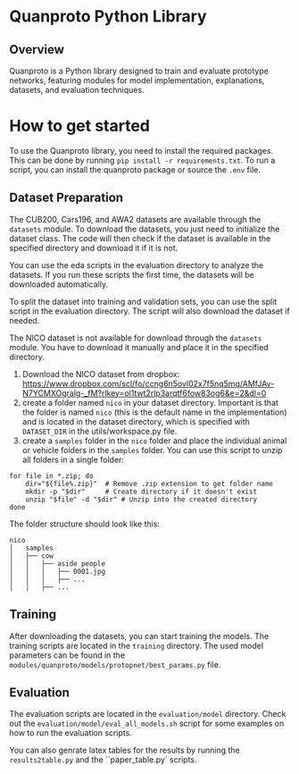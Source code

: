 # Quanproto Python Library
## Overview

Quanproto is a Python library designed to train and evaluate prototype networks,
featuring modules for model implementation, explanations, datasets, and
evaluation techniques.

# How to get started
To use the Quanproto library, you need to install the required packages. This 
can be done by running `pip install -r requirements.txt`. To run a script, you
can install the quanproto package or source the `.env` file.

## Dataset Preparation
The CUB200, Cars196, and AWA2 datasets are available through the
`datasets` module. To download the datasets, you just need to initialize the
dataset class. The code will then check if the dataset is available in the
specified directory and download it if it is not.

You can use the eda scripts in the evaluation directory to analyze the datasets.
If you run these scripts the first time, the datasets will be downloaded
automatically.

To split the dataset into training and validation sets, you can use the
split script in the evaluation directory. The script
will also download the dataset if needed.

The NICO dataset is not available for download through the `datasets` module.
You have to download it manually and place it in the specified directory.

1. Download the NICO dataset from dropbox: https://www.dropbox.com/scl/fo/ccng6n5ovl02x7f5nq5mq/AMfJAv-N7YCMXOgralg-_fM?rlkey=ol1twt2rlp3arqtf6fow83og6&e=2&dl=0
2. create a folder named `nico` in your dataset directory.
Important is that the folder is named `nico` (this is the default name in the implementation) and is located in the
dataset directory, which is specified with `DATASET_DIR` in the utils/workspace.py file.
3. create a `samples` folder in the `nico` folder and place the individual
animal or vehicle folders in the `samples` folder.
You can use this script to unzip all folders in a single folder:

```
for file in *.zip; do 
    dir="${file%.zip}"  # Remove .zip extension to get folder name
    mkdir -p "$dir"     # Create directory if it doesn't exist
    unzip "$file" -d "$dir" # Unzip into the created directory
done
```


The folder structure should look like
this:
```
nico
│   samples
│   ├── cow
│   │   ├── aside people
│   │   │   ├── 0001.jpg
│   │   │   ├── ...
│   │   ├── ...
```


## Training
After downloading the datasets, you can start training the models. The training
scripts are located in the `training` directory. The used model parameters can be found in the 
`modules/quanproto/models/protopnet/best_params.py` file.


## Evaluation

The evaluation scripts are located in the `evaluation/model` directory. Check out the `evaluation/model/eval_all_models.sh`
script for some examples on how to run the evaluation scripts.

You can also genrate latex tables for the results by running the `results2table.py` and the
``paper_table.py` scripts.

